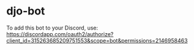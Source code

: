 # djo-bot

To add this bot to your Discord, use: https://discordapp.com/oauth2/authorize?client_id=315263685209751553&scope=bot&permissions=2146958463
